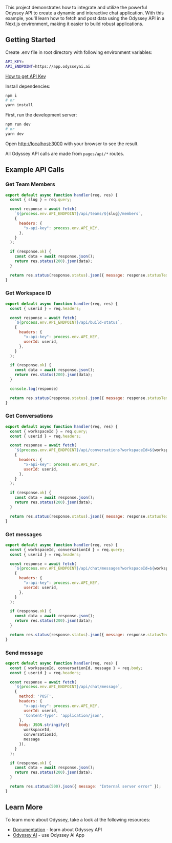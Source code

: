 This project demonstrates how to integrate and utilize the powerful Odyssey API to create a dynamic and interactive chat application. With this example, you'll learn how to fetch and post data using the Odyssey API in a Next.js environment, making it easier to build robust applications.

## Getting Started

Create .env file in root directory with following environment variables:

```bash
API_KEY=
API_ENDPOINT=https://app.odysseyai.ai
```

[How to get API Key](https://odyssey-docs-preview.vercel.app/docs/intro#getting-an-api-key)

Install dependencies:

```bash
npm i
# or
yarn install
```

First, run the development server:

```bash
npm run dev
# or
yarn dev
```

Open [http://localhost:3000](http://localhost:3000) with your browser to see the result.

All Odyssey API calls are made from `pages/api/*` routes.

## Example API Calls

### Get Team Members

```javascript
export default async function handler(req, res) {
  const { slug } = req.query;

  const response = await fetch(
    `${process.env.API_ENDPOINT}/api/teams/${slug}/members`,
    {
      headers: {
        "x-api-key": process.env.API_KEY,
      },
    }
  );

  if (response.ok) {
    const data = await response.json();
    return res.status(200).json(data);
  }

  return res.status(response.status).json({ message: response.statusText });
}
```

### Get Workspace ID

```javascript
export default async function handler(req, res) {
  const { userid } = req.headers;

  const response = await fetch(
    `${process.env.API_ENDPOINT}/api/build-status`,
    {
      headers: {
        "x-api-key": process.env.API_KEY,
        userId: userid,
      },
    }
  );

  if (response.ok) {
    const data = await response.json();
    return res.status(200).json(data);
  }

  console.log(response)

  return res.status(response.status).json({ message: response.statusText });
}
```

### Get Conversations

```javascript
export default async function handler(req, res) {
  const { workspaceId } = req.query;
  const { userid } = req.headers;

  const response = await fetch(
    `${process.env.API_ENDPOINT}/api/conversations?workspaceId=${workspaceId}`,
    {
      headers: {
        "x-api-key": process.env.API_KEY,
        userId: userid,
      },
    }
  );

  if (response.ok) {
    const data = await response.json();
    return res.status(200).json(data);
  }

  return res.status(response.status).json({ message: response.statusText });
}
```

### Get messages

```javascript
export default async function handler(req, res) {
  const { workspaceId, conversationId } = req.query;
  const { userid } = req.headers;

  const response = await fetch(
    `${process.env.API_ENDPOINT}/api/chat/messages?workspaceId=${workspaceId}&conversationId=${conversationId}`,
    {
      headers: {
        "x-api-key": process.env.API_KEY,
        userId: userid,
      },
    }
  );

  if (response.ok) {
    const data = await response.json();
    return res.status(200).json(data);
  }

  return res.status(response.status).json({ message: response.statusText });
}
```

### Send message

```javascript
export default async function handler(req, res) {
  const { workspaceId, conversationId, message } = req.body;
  const { userid } = req.headers;

  const response = await fetch(
    `${process.env.API_ENDPOINT}/api/chat/message`,
    {
      method: 'POST',
      headers: {
        "x-api-key": process.env.API_KEY,
        userId: userid,
        'Content-Type': 'application/json',
      },
      body: JSON.stringify({
        workspaceId,
        conversationId,
        message
      }),
    }
  );

  if (response.ok) {
    const data = await response.json();
    return res.status(200).json(data);
  }

  return res.status(500).json({ message: "Internal server error" });
}
```

## Learn More

To learn more about Odyssey, take a look at the following resources:

- [Documentation](https://odyssey-docs-preview.vercel.app/) - learn about Odyssey API
- [Odyssey AI](https://app.odysseyai.ai/) - use Odyssey AI App

